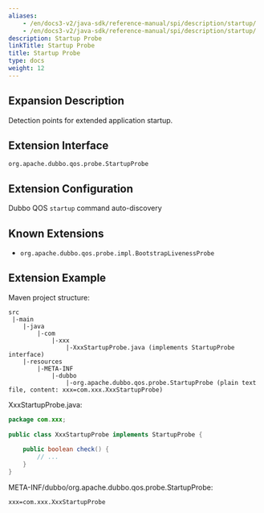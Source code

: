 ```yaml
---
aliases:
    - /en/docs3-v2/java-sdk/reference-manual/spi/description/startup/
    - /en/docs3-v2/java-sdk/reference-manual/spi/description/startup/
description: Startup Probe
linkTitle: Startup Probe
title: Startup Probe
type: docs
weight: 12
---
```







## Expansion Description


Detection points for extended application startup.


## Extension Interface


`org.apache.dubbo.qos.probe.StartupProbe`


## Extension Configuration


Dubbo QOS `startup` command auto-discovery


## Known Extensions


- `org.apache.dubbo.qos.probe.impl.BootstrapLivenessProbe`



## Extension Example


Maven project structure:


```
src
 |-main
    |-java
        |-com
            |-xxx
                |-XxxStartupProbe.java (implements StartupProbe interface)
    |-resources
        |-META-INF
            |-dubbo
                |-org.apache.dubbo.qos.probe.StartupProbe (plain text file, content: xxx=com.xxx.XxxStartupProbe)
```


XxxStartupProbe.java:


```java
package com.xxx;
 
public class XxxStartupProbe implements StartupProbe {
    
    public boolean check() {
        // ...
    }
}
```


META-INF/dubbo/org.apache.dubbo.qos.probe.StartupProbe:


```
xxx=com.xxx.XxxStartupProbe
```
